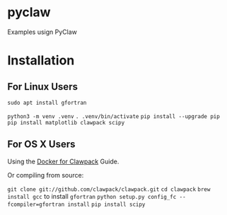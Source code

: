 # pyclaw
 Examples usign PyClaw

# Installation


## For Linux Users

`sudo apt install gfortran`

`python3 -m venv .venv`
`. .venv/bin/activate`
`pip install --upgrade pip`
`pip install matplotlib clawpack scipy`

## For OS X Users

Using the [Docker for Clawpack](http://www.clawpack.org/docker_image.html) Guide.

Or compiling from source:

`git clone git://github.com/clawpack/clawpack.git`
`cd clawpack`
`brew install gcc` to install `gfortran`
`python setup.py config_fc --fcompiler=gfortran install`
`pip install scipy`

